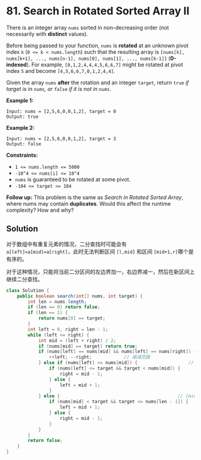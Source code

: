 # 81. Search in Rotated Sorted Array II

There is an integer array `nums` sorted in non-decreasing order (not necessarily with **distinct** values).

Before being passed to your function, `nums` is **rotated** at an unknown pivot index `k` (`0 <= k < nums.length`) such that the resulting array is `[nums[k], nums[k+1], ..., nums[n-1], nums[0], nums[1], ..., nums[k-1]]` (**0-indexed**). For example, `[0,1,2,4,4,4,5,6,6,7]` might be rotated at pivot index `5` and become `[4,5,6,6,7,0,1,2,4,4]`.

Given the array `nums` **after** the rotation and an integer `target`, return `true` *if target is in `nums`, or `false` if it is not in `nums`*.


**Example 1:**
```text
Input: nums = [2,5,6,0,0,1,2], target = 0
Output: true
```
**Example 2:**
```text
Input: nums = [2,5,6,0,0,1,2], target = 3
Output: false
```


**Constraints:**

* `1 <= nums.length <= 5000`
* `-10^4 <= nums[i] <= 10^4`
* `nums` is guaranteed to be rotated at some pivot.
* `-104 <= target <= 104`


**Follow up:** This problem is the same as *Search in Rotated Sorted Array*, where nums may contain **duplicates**. Would this affect the runtime complexity? How and why?

## Solution

对于数组中有重复元素的情况，二分查找时可能会有 `a[left]=a[mid]=a[right]`，此时无法判断区间 `[l,mid]` 和区间 `[mid+1,r]`哪个是有序的。

对于这种情况，只能将当前二分区间的左边界加一，右边界减一，然后在新区间上继续二分查找。

```java
class Solution {
    public boolean search(int[] nums, int target) {
        int len = nums.length;
        if (len == 0) return false;
        if (len == 1) {
            return nums[0] == target;
        }
        int left = 0, right = len - 1;
        while (left <= right) {
            int mid = (left + right) / 2;
            if (nums[mid] == target) return true;
            if (nums[left] == nums[mid] && nums[left] == nums[right]) {
                ++left; --right;			// 缩减范围
            } else if (nums[left] <= nums[mid]) {					// [left, mid - 1]是有序数组
                if (nums[left] <= target && target < nums[mid]) {
                    right = mid - 1;
                } else {
                    left = mid + 1;
                }
            } else {											// [mid, right]是有序数组
                if (nums[mid] < target && target <= nums[len - 1]) {
                    left = mid + 1;
                } else {
                    right = mid - 1;
                }
            }
        }
        return false;
    }
}
```

